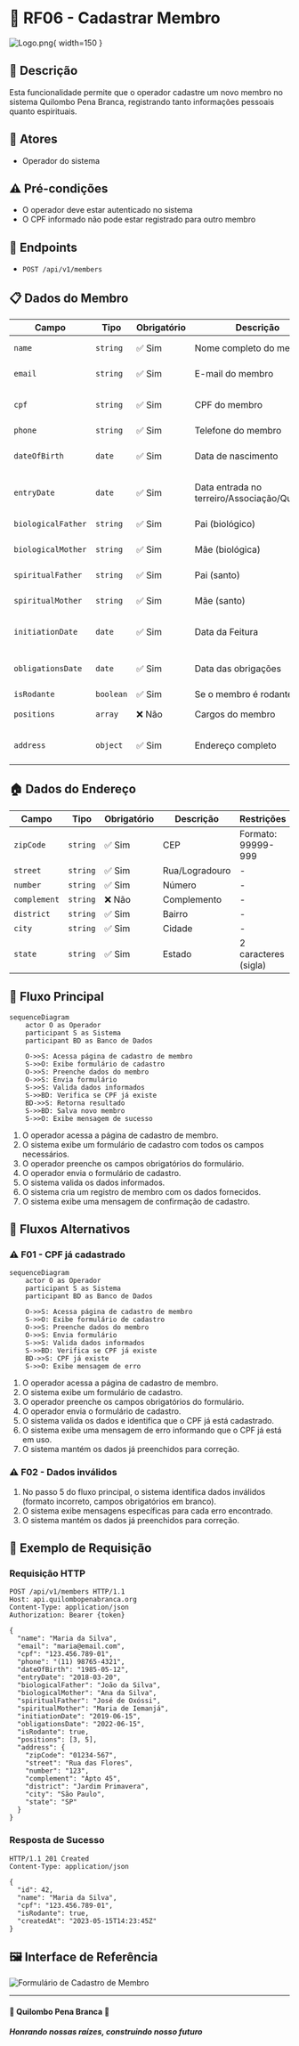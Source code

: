 # 👥 RF06 - Cadastrar Membro

![Logo.png](Logo.png){ width=150 }

## 📝 Descrição

Esta funcionalidade permite que o operador cadastre um novo membro no sistema Quilombo Pena Branca, registrando tanto informações pessoais quanto espirituais.

## 👑 Atores

- Operador do sistema

## ⚠️ Pré-condições

- O operador deve estar autenticado no sistema
- O CPF informado não pode estar registrado para outro membro

## 🔌 Endpoints

- `POST /api/v1/members`

## 📋 Dados do Membro

| Campo              | Tipo     | Obrigatório | Descrição                                    | Restrições                      |
|--------------------|----------|-------------|----------------------------------------------|----------------------------------|
| `name`             | `string` | ✅ Sim      | Nome completo do membro                      | Mínimo de 3 caracteres          |
| `email`            | `string` | ✅ Sim      | E-mail do membro                             | Formato válido de e-mail        |
| `cpf`              | `string` | ✅ Sim      | CPF do membro                                | Formato válido (999.999.999-99) |
| `phone`            | `string` | ✅ Sim      | Telefone do membro                           | Formato válido                   |
| `dateOfBirth`      | `date`   | ✅ Sim      | Data de nascimento                           | Formato válido (YYYY-MM-DD)     |
| `entryDate`        | `date`   | ✅ Sim      | Data entrada no terreiro/Associação/Quilombo | Formato válido (YYYY-MM-DD)     |
| `biologicalFather` | `string` | ✅ Sim      | Pai (biológico)                              | Mínimo de 3 caracteres          |
| `biologicalMother` | `string` | ✅ Sim      | Mãe (biológica)                              | Mínimo de 3 caracteres          |
| `spiritualFather`  | `string` | ✅ Sim      | Pai (santo)                                  | Mínimo de 3 caracteres          |
| `spiritualMother`  | `string` | ✅ Sim      | Mãe (santo)                                  | Mínimo de 3 caracteres          |
| `initiationDate`   | `date`   | ✅ Sim      | Data da Feitura                              | Formato válido (YYYY-MM-DD)     |
| `obligationsDate`  | `date`   | ✅ Sim      | Data das obrigações                          | Formato válido (YYYY-MM-DD)     |
| `isRodante`        | `boolean`| ✅ Sim      | Se o membro é rodante                        | true/false                      |
| `positions`        | `array`  | ❌ Não      | Cargos do membro                             | Array de IDs de cargos          |
| `address`          | `object` | ✅ Sim      | Endereço completo                            | Objeto com dados de endereço    |

## 🏠 Dados do Endereço

| Campo       | Tipo     | Obrigatório | Descrição        | Restrições         |
|-------------|----------|-------------|------------------|---------------------|
| `zipCode`   | `string` | ✅ Sim      | CEP              | Formato: 99999-999  |
| `street`    | `string` | ✅ Sim      | Rua/Logradouro   | -                   |
| `number`    | `string` | ✅ Sim      | Número           | -                   |
| `complement`| `string` | ❌ Não      | Complemento      | -                   |
| `district`  | `string` | ✅ Sim      | Bairro           | -                   |
| `city`      | `string` | ✅ Sim      | Cidade           | -                   |
| `state`     | `string` | ✅ Sim      | Estado           | 2 caracteres (sigla)|

## 🔄 Fluxo Principal

```mermaid
sequenceDiagram
    actor O as Operador
    participant S as Sistema
    participant BD as Banco de Dados
    
    O->>S: Acessa página de cadastro de membro
    S->>O: Exibe formulário de cadastro
    O->>S: Preenche dados do membro
    O->>S: Envia formulário
    S->>S: Valida dados informados
    S->>BD: Verifica se CPF já existe
    BD->>S: Retorna resultado
    S->>BD: Salva novo membro
    S->>O: Exibe mensagem de sucesso
```

1. O operador acessa a página de cadastro de membro.
2. O sistema exibe um formulário de cadastro com todos os campos necessários.
3. O operador preenche os campos obrigatórios do formulário.
4. O operador envia o formulário de cadastro.
5. O sistema valida os dados informados.
6. O sistema cria um registro de membro com os dados fornecidos.
7. O sistema exibe uma mensagem de confirmação de cadastro.

## 🔀 Fluxos Alternativos

### ⚠️ F01 - CPF já cadastrado

```mermaid
sequenceDiagram
    actor O as Operador
    participant S as Sistema
    participant BD as Banco de Dados
    
    O->>S: Acessa página de cadastro de membro
    S->>O: Exibe formulário de cadastro
    O->>S: Preenche dados do membro
    O->>S: Envia formulário
    S->>S: Valida dados informados
    S->>BD: Verifica se CPF já existe
    BD->>S: CPF já existe
    S->>O: Exibe mensagem de erro
```

1. O operador acessa a página de cadastro de membro.
2. O sistema exibe um formulário de cadastro.
3. O operador preenche os campos obrigatórios do formulário.
4. O operador envia o formulário de cadastro.
5. O sistema valida os dados e identifica que o CPF já está cadastrado.
6. O sistema exibe uma mensagem de erro informando que o CPF já está em uso.
7. O sistema mantém os dados já preenchidos para correção.

### ⚠️ F02 - Dados inválidos

1. No passo 5 do fluxo principal, o sistema identifica dados inválidos (formato incorreto, campos obrigatórios em branco).
2. O sistema exibe mensagens específicas para cada erro encontrado.
3. O sistema mantém os dados já preenchidos para correção.

## 🧪 Exemplo de Requisição

### Requisição HTTP
```http
POST /api/v1/members HTTP/1.1
Host: api.quilombopenabranca.org
Content-Type: application/json
Authorization: Bearer {token}

{
  "name": "Maria da Silva",
  "email": "maria@email.com",
  "cpf": "123.456.789-01",
  "phone": "(11) 98765-4321",
  "dateOfBirth": "1985-05-12",
  "entryDate": "2018-03-20",
  "biologicalFather": "João da Silva",
  "biologicalMother": "Ana da Silva",
  "spiritualFather": "José de Oxóssi",
  "spiritualMother": "Maria de Iemanjá",
  "initiationDate": "2019-06-15",
  "obligationsDate": "2022-06-15",
  "isRodante": true,
  "positions": [3, 5],
  "address": {
    "zipCode": "01234-567",
    "street": "Rua das Flores",
    "number": "123",
    "complement": "Apto 45",
    "district": "Jardim Primavera",
    "city": "São Paulo",
    "state": "SP"
  }
}
```

### Resposta de Sucesso
```http
HTTP/1.1 201 Created
Content-Type: application/json

{
  "id": 42,
  "name": "Maria da Silva",
  "cpf": "123.456.789-01",
  "isRodante": true,
  "createdAt": "2023-05-15T14:23:45Z"
}
```

## 🖼️ Interface de Referência

![Formulário de Cadastro de Membro](https://via.placeholder.com/800x600.png?text=Formulário+de+Cadastro+de+Membro)

---

  #### 🌙 Quilombo Pena Branca 🌙
  ***Honrando nossas raízes, construindo nosso futuro***